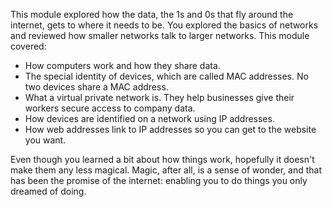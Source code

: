 This module explored how the data, the 1s and 0s that fly around the internet, gets to where it needs to be. You explored the basics of networks and reviewed how smaller networks talk to larger networks. This module covered:

 -  How computers work and how they share data.
 -  The special identity of devices, which are called MAC addresses. No two devices share a MAC address.
 -  What a virtual private network is. They help businesses give their workers secure access to company data.
 -  How devices are identified on a network using IP addresses.
 -  How web addresses link to IP addresses so you can get to the website you want.

Even though you learned a bit about how things work, hopefully it doesn't make them any less magical. Magic, after all, is a sense of wonder, and that has been the promise of the internet: enabling you to do things you only dreamed of doing.
